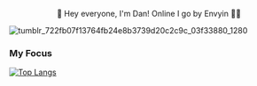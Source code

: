 <p align="center">
👋 Hey everyone, I'm Dan! Online I go by Envyin 😶‍🌫️
</p>

![tumblr_722fb07f13764fb24e8b3739d20c2c9c_03f33880_1280](https://user-images.githubusercontent.com/100398431/156291403-6740f6b0-a65e-473a-9058-3be20e6cb30b.gif)



### My Focus
[![Top Langs](https://github-readme-stats.vercel.app/api/top-langs/?username=anuraghazra&layout=compact)](https://github.com/anuraghazra/github-readme-stats)
